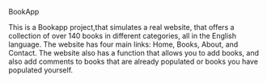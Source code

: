 BookApp

This is a Bookapp project,that simulates a real website, that offers a collection of over 140 books in different categories, all in the English language. The website has four main links: Home, Books, About, and Contact. The website also has a function that allows you to add books, and also add comments to books that are already populated or books you have populated yourself.



